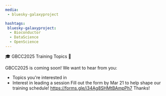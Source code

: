 ```yaml
---
media:
 - bluesky-galaxyproject

hashtags:
 bluesky-galaxyproject:
  - Bioconductor
  - DataScience
  - OpenScience
---
```

🎓 GBCC2025 Training Topics 🌟

GBCC2025 is coming soon! We want to hear from you:
- Topics you're interested in
- Interest in leading a session
Fill out the form by Mar 21 to help shape our training schedule!
https://forms.gle/i34Ag8SHMtBAmpPh7 
Thanks!
